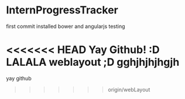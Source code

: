 # InternProgressTracker

first commit
installed bower and angularjs
testing

<<<<<<< HEAD
Yay Github! :D
LALALA weblayout ;D
gghjhjhjhgjh
=======
yay github
>>>>>>> origin/webLayout
